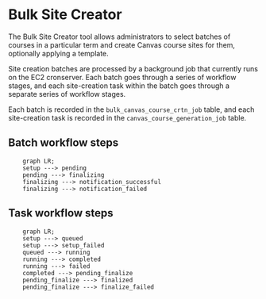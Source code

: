 # Bulk Site Creator

The Bulk Site Creator tool allows administrators to select batches of courses in a particular term and create Canvas course sites for them, optionally applying a template.

Site creation batches are processed by a background job that currently runs on the EC2 cronserver. Each batch goes through a series of workflow stages, and each site-creation task within the batch goes through a separate series of workflow stages.

Each batch is recorded in the `bulk_canvas_course_crtn_job` table, and each site-creation task is recorded in the `canvas_course_generation_job` table.

## Batch workflow steps

```mermaid
    graph LR;
    setup ---> pending
    pending ---> finalizing
    finalizing ---> notification_successful
    finalizing ---> notification_failed
```

## Task workflow steps

```mermaid
    graph LR;
    setup ---> queued
    setup ---> setup_failed
    queued ---> running
    running ---> completed
    running ---> failed
    completed ---> pending_finalize
    pending_finalize ---> finalized
    pending_finalize ---> finalize_failed
```